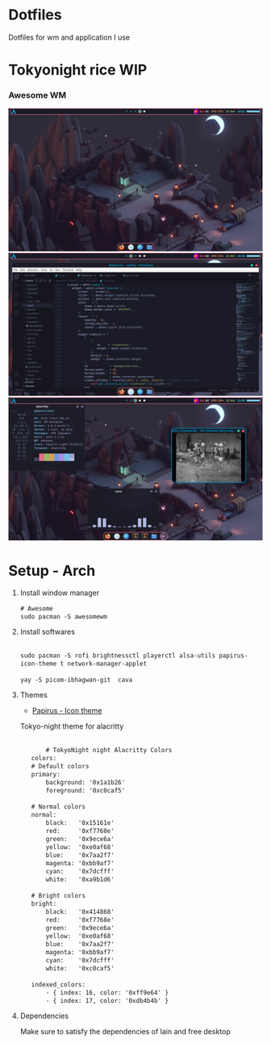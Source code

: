 # Dotfiles
Dotfiles for wm and application I use

# Tokyonight rice  WIP

### Awesome WM
![rice](./assets/awesome3.png)
![rice](./assets/awesome2.png)
![rice](./assets/awesome1.png)

# Setup - Arch

1. Install window manager
    
    ``` shell
    # Awesome
    sudo pacman -S awesomewm

2. Install softwares

    ```shell
   
    sudo pacman -S rofi brightnessctl playerctl alsa-utils papirus-icon-theme t network-manager-applet 

    yay -S picom-ibhagwan-git  cava 
   ```

3. Themes

    - [Papirus - Icon theme](https://github.com/PapirusDevelopmentTeam/papirus-icon-theme)

    Tokyo-night theme for alacritty
    ```shell

           # TokyoNight night Alacritty Colors
       colors:
       # Default colors
       primary:
           background: '0x1a1b26'
           foreground: '0xc0caf5'

       # Normal colors
       normal:
           black:   '0x15161e'
           red:     '0xf7768e'
           green:   '0x9ece6a'
           yellow:  '0xe0af68'
           blue:    '0x7aa2f7'
           magenta: '0xbb9af7'
           cyan:    '0x7dcfff'
           white:   '0xa9b1d6'

       # Bright colors
       bright:
           black:   '0x414868'
           red:     '0xf7768e'
           green:   '0x9ece6a'
           yellow:  '0xe0af68'
           blue:    '0x7aa2f7'
           magenta: '0xbb9af7'
           cyan:    '0x7dcfff'
           white:   '0xc0caf5'

       indexed_colors:
           - { index: 16, color: '0xff9e64' }
           - { index: 17, color: '0xdb4b4b' }
    ```
4. Dependencies


   Make sure to satisfy the dependencies of lain and free desktop




